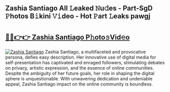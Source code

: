## Zashia Santiago All 𝙻eaked 𝙽u𝚍es - Part-SgD 𝙿hotos B𝚒kini 𝚅𝚒deo - Hot 𝙿art 𝙻eaks pawgj

# <h2><a href="http://ld0e059.urlbe.top/?page=Zashia+Santiago">🔗🔗👉👉 Zashia Santiago P𝚑oto𝚜Vid𝚎o</a></h2>

[![Zashia Santiago](https://i.imgur.com/eBuTRDB.gif)](http://ld0e059.urlbe.top/?page=Zashia+Santiago)
Zashia Santiago, a multifaceted and provocative persona, defies easy description. Her innovative use of digital media for self-presentation has captivated and enraged followers, stimulating debates on privacy, artistic expression, and the essence of online communities. Despite the ambiguity of her future goals, her role in shaping the digital sphere is unquestionable. With unwavering dedication and undeniable appeal, Zashia Santiago impact on the online community is boundless.
